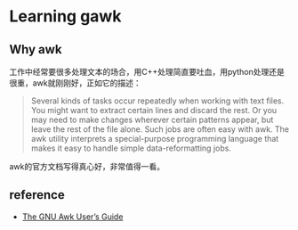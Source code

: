 # Learning gawk

## Why awk
工作中经常要很多处理文本的场合，用C++处理简直要吐血，用python处理还是很重，awk就刚刚好，正如它的描述：

> Several kinds of tasks occur repeatedly when working with text files. You might want to extract certain lines and discard the rest. Or you may need to make changes wherever certain patterns appear, but leave the rest of the file alone. Such jobs are often easy with awk. The awk utility interprets a special-purpose programming language that makes it easy to handle simple data-reformatting jobs.

awk的官方文档写得真心好，非常值得一看。

## reference
- [The GNU Awk User’s Guide](https://www.gnu.org/software/gawk/manual/gawk.html#One_002dshot)